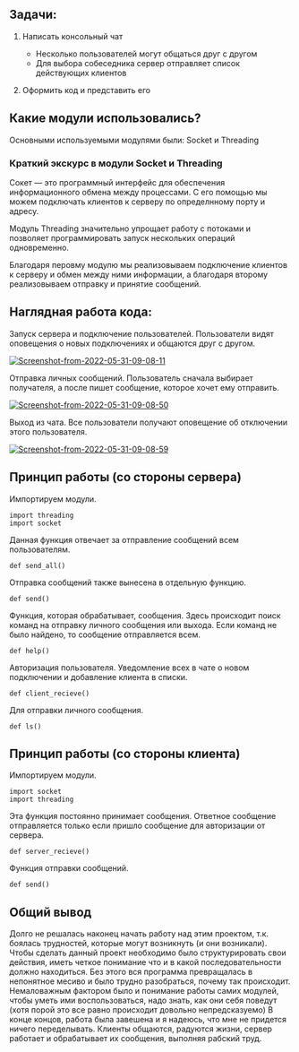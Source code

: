 ## Задачи:

1) Написать консольный чат
	  * Несколько пользователей могут общаться друг с другом
	  * Для выбора собеседника сервер отправляет список действующих клиентов
		
2) Оформить код и представить его

## Какие модули использовались?

Основными используемыми модулями были: Socket и Threading

### Краткий экскурс в модули Socket и Threading
        
Сокет — это программный интерфейс для обеспечения информационного обмена между процессами. С его помощью мы можем подключать клиентов к серверу по определнному порту и адресу.

Модуль Threading значительно упрощает работу с потоками и позволяет программировать запуск нескольких операций одновременно.

Благодаря перовму модулю мы реализовываем подключение клиентов к серверу и обмен между ними информации, а благодаря второму реализовываем отправку и принятие сообщений.

## Наглядная работа кода:

Запуск сервера и подключение пользователей.
Пользователи видят оповещения о новых подключениях и общаются друг с другом.

<a href="https://ibb.co/g4Zp0Wx"><img src="https://i.ibb.co/Z2zPQg0/Screenshot-from-2022-05-31-09-08-11.png" alt="Screenshot-from-2022-05-31-09-08-11" border="0"></a>

Отправка личных сообщений.
Пользователь сначала выбирает получателя, а после пишет сообщение, которое хочет ему отправить.

<a href="https://ibb.co/F3TD86r"><img src="https://i.ibb.co/bm9KN10/Screenshot-from-2022-05-31-09-08-50.png" alt="Screenshot-from-2022-05-31-09-08-50" border="0"></a>

Выход из чата.
Все пользователи получают оповещение об отключении этого пользователя.

<a href="https://ibb.co/CBr12FG"><img src="https://i.ibb.co/MnX26L0/Screenshot-from-2022-05-31-09-08-59.png" alt="Screenshot-from-2022-05-31-09-08-59" border="0"></a>

## Принцип работы (со стороны сервера)

Импортируем модули.

```
import threading
import socket
```
Данная функция отвечает за отправление сообщений всем пользователям.

```
def send_all()
```
Отправка сообщений также вынесена в отдельную функцию.

```
def send()
```
Функция, которая обрабатывает, сообщения.
Здесь происходит поиск команд на отправку личного сообщения или выхода.
Если команд не было найдено, то сообщение отправляется всем.

```
def help()
```
Авторизация пользователя. Уведомление всех в чате о новом подключении и добавление клиента в списки.

```
def client_recieve()
```

Для отправки личного сообщения.

```
def ls()
```

## Принцип работы (со стороны клиента)

Импортируем модули.

```
import socket
import threading
```

Эта функция постоянно принимает сообщения.
Ответное сообщение отправляется только если пришло сообщение для авторизации от сервера.

```
def server_recieve()
```

Функция отправки сообщений.

```
def send()
```

## Общий вывод

Долго не решалась наконец начать работу над этим проектом, т.к. боялась трудностей, которые могут возникнуть (и они возникали). 
Чтобы сделать данный проект необходимо было структурировать свои действия, иметь четкое понимание что и в какой последовательности должно находиться.
Без этого вся программа превращалась в непонятное месиво и было трудно разобраться, почему так происходит.
Немаловажным фактором было и понимание работы самих модулей, чтобы уметь ими воспользоваться, надо знать, как они себя поведут (хотя порой это все равно происходит довольно непредсказуемо)
В конце концов, работа была завешена и я надеюсь, что мне не придется ничего переделывать.
Клиенты общаются, радуются жизни, сервер работает и обрабатывает их сообщения, выполняя рабский труд.
